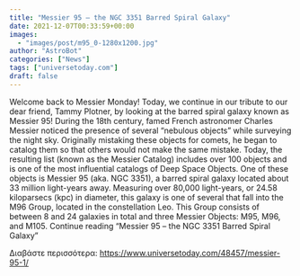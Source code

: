 ```yaml
---
title: "Messier 95 – the NGC 3351 Barred Spiral Galaxy"
date: 2021-12-07T00:33:59+00:00
images:
  - "images/post/m95_0-1280x1200.jpg"
author: "AstroBot"
categories: ["News"]
tags: ["universetoday.com"]
draft: false
---
```


Welcome back to Messier Monday! Today, we continue in our tribute to our dear friend, Tammy Plotner, by looking at the barred spiral galaxy known as Messier 95! During the 18th century, famed French astronomer Charles Messier noticed the presence of several “nebulous objects” while surveying the night sky. Originally mistaking these objects for comets, he began to catalog them so that others would not make the same mistake. Today, the resulting list (known as the Messier Catalog) includes over 100 objects and is one of the most influential catalogs of Deep Space Objects. One of these objects is Messier 95 (aka. NGC 3351), a barred spiral galaxy located about 33 million light-years away. Measuring over 80,000 light-years, or 24.58 kiloparsecs (kpc) in diameter, this galaxy is one of several that fall into the M96 Group, located in the constellation Leo. This Group consists of between 8 and 24 galaxies in total and three Messier Objects: M95, M96, and M105.  Continue reading “Messier 95 – the NGC 3351 Barred Spiral Galaxy” 

Διαβάστε περισσότερα: https://www.universetoday.com/48457/messier-95-1/
